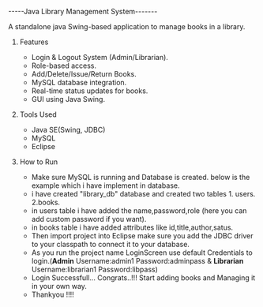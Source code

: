 -----Java Library Management System-------

A standalone java Swing-based application to manage books in a library.


1) Features
   * Login & Logout System (Admin/Librarian).
   * Role-based access.
   * Add/Delete/Issue/Return Books.
   * MySQL database integration.
   * Real-time status updates for books.
   * GUI using Java Swing.

2) Tools Used
   * Java SE(Swing, JDBC)
   * MySQL
   * Eclipse
  
3) How to Run
   * Make sure MySQL is running and Database is created. below is the example which i have implement in database.
   * i have created "library_db" database and created two tables 1. users. 2.books.
   * in users table i have added the name,password,role (here you can add custom password if you want).
   * in books table i have added attributes like id,title,author,satus.
   * Then import project into Eclipse make sure you add the JDBC driver to your classpath to connect it to your database.
   * As you run the project name LoginScreen use default Credentials to login.(**Admin** Username:admin1 Password:adminpass & **Librarian** Username:librarian1 Password:libpass)
   * Login Successfull... Congrats..!!! Start adding books and Managing it in your own way.
   * Thankyou !!!!   
